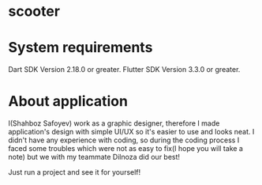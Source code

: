 
# scooter

# System requirements
Dart SDK Version 2.18.0 or greater.
Flutter SDK Version 3.3.0 or greater.

# About application
I(Shahboz Safoyev) work as a graphic designer, therefore I made application's design with simple UI/UX so it's easier to use and looks neat. 
I didn't have any experience with coding, so during the coding process I faced some troubles which were not as easy to fix(I hope you will take a note) but we with my teammate Dilnoza did our best!

Just run a project and see it for yourself!




                    


